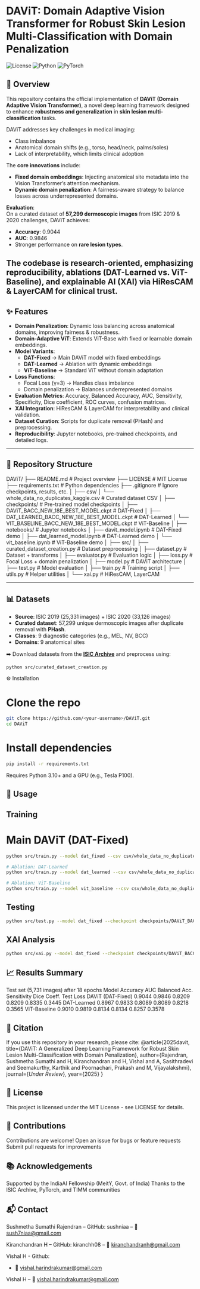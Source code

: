 # DAViT: Domain Adaptive Vision Transformer for Robust Skin Lesion Multi-Classification with Domain Penalization
![License](https://img.shields.io/badge/License-MIT-blue.svg) 
![Python](https://img.shields.io/badge/Python-3.10+-blue.svg) 
![PyTorch](https://img.shields.io/badge/PyTorch-2.0+-brightgreen.svg)

## 📖 Overview
This repository contains the official implementation of **DAViT (Domain Adaptive Vision Transformer)**, a novel deep learning framework designed to enhance **robustness and generalization** in **skin lesion multi-classification** tasks.

DAViT addresses key challenges in medical imaging:
- Class imbalance  
- Anatomical domain shifts (e.g., torso, head/neck, palms/soles)  
- Lack of interpretability, which limits clinical adoption  

The **core innovations** include:
- **Fixed domain embeddings**: Injecting anatomical site metadata into the Vision Transformer’s attention mechanism.  
- **Dynamic domain penalization**: A fairness-aware strategy to balance losses across underrepresented domains.  

**Evaluation**:  
On a curated dataset of **57,299 dermoscopic images** from ISIC 2019 & 2020 challenges, DAViT achieves:  
- **Accuracy**: 0.9044  
- **AUC**: 0.9846  
- Stronger performance on **rare lesion types**.  

The codebase is **research-oriented**, emphasizing reproducibility, ablations (DAT-Learned vs. ViT-Baseline), and **explainable AI (XAI)** via HiResCAM & LayerCAM for clinical trust.  
---

## ✨ Features
- **Domain Penalization**: Dynamic loss balancing across anatomical domains, improving fairness & robustness.  
- **Domain-Adaptive ViT**: Extends ViT-Base with fixed or learnable domain embeddings.  
- **Model Variants**:
  - **DAT-Fixed** → Main DAViT model with fixed embeddings  
  - **DAT-Learned** → Ablation with dynamic embeddings  
  - **ViT-Baseline** → Standard ViT without domain adaptation  
- **Loss Functions**:  
  - Focal Loss (γ=3) → Handles class imbalance  
  - Domain penalization → Balances underrepresented domains  
- **Evaluation Metrics**: Accuracy, Balanced Accuracy, AUC, Sensitivity, Specificity, Dice coefficient, ROC curves, confusion matrices.  
- **XAI Integration**: HiResCAM & LayerCAM for interpretability and clinical validation.  
- **Dataset Curation**: Scripts for duplicate removal (PHash) and preprocessing.  
- **Reproducibility**: Jupyter notebooks, pre-trained checkpoints, and detailed logs.  

---

## 📂 Repository Structure
DAViT/
├── README.md # Project overview
├── LICENSE # MIT License
├── requirements.txt # Python dependencies
├── .gitignore # Ignore checkpoints, results, etc.
│
├── csv/
│ └── whole_data_no_duplicates_kaggle.csv # Curated dataset CSV
│
├── checkpoints/ # Pre-trained model checkpoints
│ ├── DAViT_BACC_NEW_18E_BEST_MODEL.ckpt # DAT-Fixed
│ ├── DAT_LEARNED_BACC_NEW_18E_BEST_MODEL.ckpt # DAT-Learned
│ └── VIT_BASELINE_BACC_NEW_18E_BEST_MODEL.ckpt # ViT-Baseline
│
├── notebooks/ # Jupyter notebooks
│ ├── davit_model.ipynb # DAT-Fixed demo
│ ├── dat_learned_model.ipynb # DAT-Learned demo
│ └── vit_baseline.ipynb # ViT-Baseline demo
│
├── src/
│ ├── curated_dataset_creation.py # Dataset preprocessing
│ ├── dataset.py # Dataset + transforms
│ ├── evaluator.py # Evaluation logic
│ ├── loss.py # Focal Loss + domain penalization
│ ├── model.py # DAViT architecture
│ ├── test.py # Model evaluation
│ ├── train.py # Training script
│ ├── utils.py # Helper utilities
│ └── xai.py # HiResCAM, LayerCAM


---

## 📊 Datasets
- **Source**: ISIC 2019 (25,331 images) + ISIC 2020 (33,126 images)  
- **Curated dataset**: 57,299 unique dermoscopic images after duplicate removal with **PHash**.  
- **Classes**: 9 diagnostic categories (e.g., MEL, NV, BCC)  
- **Domains**: 9 anatomical sites  

➡️ Download datasets from the **[ISIC Archive](https://www.isic-archive.com/)** and preprocess using:  
```bash
python src/curated_dataset_creation.py
```

⚙️ Installation
# Clone the repo
```bash
git clone https://github.com/<your-username>/DAViT.git
cd DAViT
```

# Install dependencies
```bash
pip install -r requirements.txt
```
Requires Python 3.10+ and a GPU (e.g., Tesla P100).


## 🚀 Usage
## Training
# Main DAViT (DAT-Fixed)
```bash
python src/train.py --model dat_fixed --csv csv/whole_data_no_duplicates_kaggle.csv --epochs 18 --lr 1e-4
```
```bash
# Ablation: DAT-Learned
python src/train.py --model dat_learned --csv csv/whole_data_no_duplicates_kaggle.csv --epochs 18 --lr 1e-4
```
```bash
# Ablation: ViT-Baseline
python src/train.py --model vit_baseline --csv csv/whole_data_no_duplicates_kaggle.csv --epochs 18 --lr 1e-4
```

## Testing
```bash
python src/test.py --model dat_fixed --checkpoint checkpoints/DAViT_BACC_NEW_18E_BEST_MODEL.ckpt
```

## XAI Analysis
```bash
python src/xai.py --model dat_fixed --checkpoint checkpoints/DAViT_BACC_NEW_18E_BEST_MODEL.ckpt --num_samples 5
```

## 📈 Results Summary
Test set (5,731 images) after 18 epochs
Model	Accuracy	AUC	Balanced Acc.	Sensitivity	Dice Coeff.	Test Loss
DAViT (DAT-Fixed)	0.9044	0.9846	0.8209	0.8209	0.8335	0.3445
DAT-Learned	0.8967	0.9833	0.8089	0.8089	0.8218	0.3565
ViT-Baseline	0.9010	0.9819	0.8134	0.8134	0.8257	0.3578


## 📜 Citation
If you use this repository in your research, please cite:
@article{2025davit,
  title={DAViT: A Generalized Deep Learning Framework for Robust Skin Lesion Multi-Classification with Domain Penalization},
  author={Rajendran, Sushmetha Sumathi and H, Kiranchandran and H, Vishal and A, Sasithradevi and Seemakurthy, Karthik and Poornachari, Prakash and M, Vijayalakshmi},
  journal={*Under Review*},
  year={2025}
}


## 📄 License

This project is licensed under the MIT License - see LICENSE for details.

## 🤝 Contributions
Contributions are welcome!
Open an issue for bugs or feature requests
Submit pull requests for improvements

## 📚 Acknowledgements
Supported by the IndiaAI Fellowship (MeitY, Govt. of India)
Thanks to the ISIC Archive, PyTorch, and TIMM communities

## 📬 Contact
Sushmetha Sumathi Rajendran – GitHub: sushniaa
 – 📧 sush7niaa@gmail.com

Kiranchandran H – GitHub: kiranchh08
 – 📧 kiranchandranh@gmail.com

Vishal H - Github: 
 - 📧 vishal.harindrakumar@gmail.com

Vishal H – 📧 vishal.harindrakumar@gmail.com
